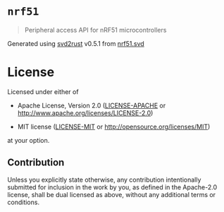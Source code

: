 # `nrf51`

> Peripheral access API for nRF51 microcontrollers

Generated using [svd2rust] v0.5.1 from [nrf51.svd]

[nrf51.svd]: https://github.com/posborne/cmsis-svd/blob/aa4721af946a253d18c8737b01d23e9c88a42e84/data/Nordic/nrf51.svd
[svd2rust]: https://github.com/japaric/svd2rust

# License

Licensed under either of

- Apache License, Version 2.0 ([LICENSE-APACHE](LICENSE-APACHE) or
  http://www.apache.org/licenses/LICENSE-2.0)

- MIT license ([LICENSE-MIT](LICENSE-MIT) or http://opensource.org/licenses/MIT)

at your option.

## Contribution

Unless you explicitly state otherwise, any contribution intentionally submitted
for inclusion in the work by you, as defined in the Apache-2.0 license, shall be
dual licensed as above, without any additional terms or conditions.
